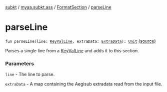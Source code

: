 [subkt](../../index.md) / [myaa.subkt.ass](../index.md) / [FormatSection](index.md) / [parseLine](./parse-line.md)

# parseLine

`fun parseLine(line: `[`KeyValLine`](../-key-val-line/index.md)`, extraData: `[`ExtraData`](../-extra-data.md)`): `[`Unit`](https://kotlinlang.org/api/latest/jvm/stdlib/kotlin/-unit/index.html) [(source)](https://github.com/Myaamori/SubKt/blob/master/src/main/kotlin/myaa/subkt/ass/parser.kt#L933)

Parses a single line from a [KeyValLine](../-key-val-line/index.md) and adds it to this section.

### Parameters

`line` - The line to parse.

`extraData` - A map containing the Aegisub extradata read from the input file.